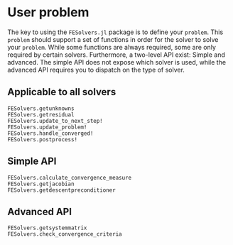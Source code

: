 # User problem
The key to using the `FESolvers.jl` package is to define your 
`problem`. This `problem` should support a set of functions
in order for the solver to solve your `problem`. 
While some functions are always required, some are only required by certain solvers. 
Furthermore, a two-level API exist: Simple and advanced. 
The simple API does not expose which solver is used, while the advanced API
requires you to dispatch on the type of solver. 

## Applicable to all solvers
```@docs
FESolvers.getunknowns
FESolvers.getresidual
FESolvers.update_to_next_step!
FESolvers.update_problem!
FESolvers.handle_converged!
FESolvers.postprocess!
```


## Simple API
```@docs
FESolvers.calculate_convergence_measure
FESolvers.getjacobian
FESolvers.getdescentpreconditioner
```

## Advanced API
```@docs
FESolvers.getsystemmatrix
FESolvers.check_convergence_criteria
```

